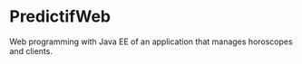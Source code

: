 PredictifWeb
============

Web programming with Java EE of an application that manages horoscopes and clients. 
